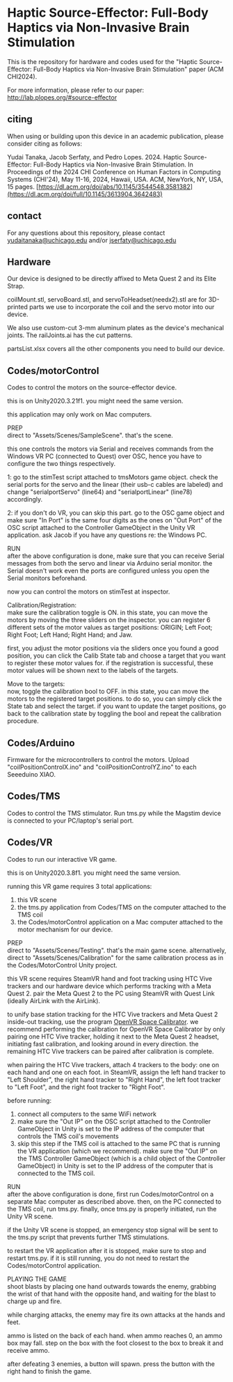 # Haptic Source-Effector: Full-Body Haptics via Non-Invasive Brain Stimulation

This is the repository for hardware and codes used for the "Haptic Source-Effector: Full-Body Haptics via Non-Invasive Brain Stimulation" paper (ACM CHI2024).

For more information, please refer to our paper: http://lab.plopes.org/#source-effector

## citing
When using or building upon this device in an academic publication, please consider citing as follows:

Yudai Tanaka, Jacob Serfaty, and Pedro Lopes. 2024. Haptic Source-Effector: Full-Body Haptics via Non-Invasive Brain Stimulation. In Proceedings of the 2024 CHI Conference on Human Factors in Computing Systems (CHI'24), May 11-16, 2024, Hawaii, USA. ACM, NewYork, NY, USA, 15 pages. [https://dl.acm.org/doi/abs/10.1145/3544548.3581382](https://dl.acm.org/doi/full/10.1145/3613904.3642483)

## contact
For any questions about this repository, please contact yudaitanaka@uchicago.edu and/or jserfaty@uchicago.edu


## Hardware
Our device is designed to be directly affixed to Meta Quest 2 and its Elite Strap.

coilMount.stl, servoBoard.stl, and servoToHeadset(needx2).stl are for 3D-printed parts we use to incorporate the coil and the servo motor into our device.

We also use custom-cut 3-mm aluminum plates as the device's mechanical joints. The railJoints.ai has the cut patterns.

partsList.xlsx covers all the other components you need to build our device.


## Codes/motorControl
Codes to control the motors on the source-effector device.

this is on Unity2020.3.21f1. you might need the same version.

this application may only work on Mac computers.

PREP  
direct to "Assets/Scenes/SampleScene". that's the scene.

this one controls the motors via Serial and receives commands from the Windows VR PC (connected to Quest) over OSC,
hence you have to configure the two things respectively.

1: go to the stimTest script attached to tmsMotors game object. check the serial ports for the servo and the linear (their usb-c cables are labeled) and change "serialportServo" (line64) and "serialportLinear" (line78) accordingly.

2: if you don't do VR, you can skip this part. go to the OSC game object and make sure "In Port" is the same four digits as the ones on "Out Port" of the OSC script attached to the Controller GameObject in the Unity VR application. ask Jacob if you have any questions re: the Windows PC.

RUN  
after the above configuration is done, make sure that you can receive Serial messages from both the servo and linear via Arduino serial monitor. the Serial doesn't work even the ports are configured unless you open the Serial monitors beforehand.  

now you can control the motors on stimTest at inspector.

Calibration/Registration:  
make sure the calibration toggle is ON. in this state, you can move the motors by moving the three sliders on the inspector. you can register 6 different sets of the motor values as target positions: ORIGIN; Left Foot; Right Foot; Left Hand; Right Hand; and Jaw.

first, you adjust the motor positions via the sliders once you found a good position, you can click the Calib State tab and choose a target that you want to register these motor values for. if the registration is successful, these motor values will be shown next to the labels of the targets.

Move to the targets:  
now, toggle the calibration bool to OFF. in this state, you can move the motors to the registered target positions. to do so, you can simply click the State tab and select the target.
if you want to update the target positions, go back to the calibration state by toggling the bool and repeat the calibration procedure.


## Codes/Arduino
Firmware for the microcontrollers to control the motors. Upload "coilPositionControlX.ino" and "coilPositionControlYZ.ino" to each Seeeduino XIAO.


## Codes/TMS
Codes to control the TMS stimulator. Run tms.py while the Magstim device is connected to your PC/laptop's serial port.


## Codes/VR
Codes to run our interactive VR game.

this is on Unity2020.3.8f1. you might need the same version.

running this VR game requires 3 total applications: 
1. this VR scene
2. the tms.py application from Codes/TMS on the computer attached to the TMS coil
3. the Codes/motorControl application on a Mac computer attached to the motor mechanism for our device.

PREP  
direct to "Assets/Scenes/Testing". that's the main game scene. alternatively, direct to "Assets/Scenes/Calibration" for the same calibration process as in the Codes/MotorControl Unity project.

this VR scene requires SteamVR hand and foot tracking using HTC Vive trackers and our hardware device which performs tracking with a Meta Quest 2. pair the Meta Quest 2 to the PC using SteamVR with Quest Link (ideally AirLink with the AirLink).

to unify base station tracking for the HTC Vive trackers and Meta Quest 2 inside-out tracking, use the program [OpenVR Space Calibrator](https://github.com/pushrax/OpenVR-SpaceCalibrator). we recommend performing the calibration for OpenVR Space Calibrator by only pairing one HTC Vive tracker, holding it next to the Meta Quest 2 headset, initiating fast calibration, and looking around in every direction. the remaining HTC Vive trackers can be paired after calibration is complete.

when pairing the HTC Vive trackers, attach 4 trackers to the body: one on each hand and one on each foot. in SteamVR, assign the left hand tracker to "Left Shoulder", the right hand tracker to "Right Hand", the left foot tracker to "Left Foot", and the right foot tracker to "Right Foot".

before running:
1. connect all computers to the same WiFi network
2. make sure the "Out IP" on the OSC script attached to the Controller GameObject in Unity is set to the IP address of the computer that controls the TMS coil's movements
3. skip this step if the TMS coil is attached to the same PC that is running the VR application (which we recommend). make sure the "Out IP" on the TMS Controller GameObject (which is a child object of the Controller GameObject) in Unity is set to the IP address of the computer that is connected to the TMS coil.

RUN  
after the above configuration is done, first run Codes/motorControl on a separate Mac computer as described above. then, on the PC connected to the TMS coil, run tms.py. finally, once tms.py is properly initiated, run the Unity VR scene.

if the Unity VR scene is stopped, an emergency stop signal will be sent to the tms.py script that prevents further TMS stimulations. 

to restart the VR application after it is stopped, make sure to stop and restart tms.py. if it is still running, you do not need to restart the Codes/motorControl application.

PLAYING THE GAME  
shoot blasts by placing one hand outwards towards the enemy, grabbing the wrist of that hand with the opposite hand, and waiting for the blast to charge up and fire. 

while charging attacks, the enemy may fire its own attacks at the hands and feet.

ammo is listed on the back of each hand. when ammo reaches 0, an ammo box may fall. step on the box with the foot closest to the box to break it and receive ammo.

after defeating 3 enemies, a button will spawn. press the button with the right hand to finish the game.

